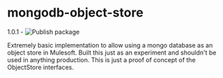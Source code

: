 # mongodb-object-store

1.0.1 - ![Publish package](https://github.com/mikeacjones/mongodb-object-store/workflows/Publish%20package/badge.svg?branch=1.0.1)

Extremely basic implementation to allow using a mongo database as an object store in Mulesoft. Built this just as an experiment and shouldn't be used in anything production. This is just a proof of concept of the ObjectStore interfaces.
